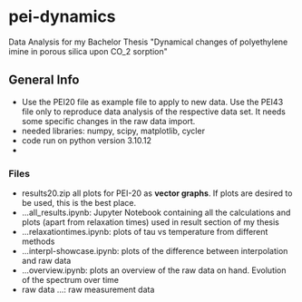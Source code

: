 # pei-dynamics
Data Analysis for my Bachelor Thesis "Dynamical changes of polyethylene imine in porous silica upon CO_2 sorption"

## General Info
- Use the PEI20 file as example file to apply to new data.
  Use the PEI43 file only to reproduce data analysis of the respective data set. It needs some specific changes in the raw data import.
- needed libraries: numpy, scipy, matplotlib, cycler
- code run on python version 3.10.12
- 
### Files
- results20.zip all plots for PEI-20 as **vector graphs**. If plots are desired to be used, this is the best place.
- ...all_results.ipynb: Jupyter Notebook containing all the calculations and plots (apart from relaxation times) used in result section of my thesis
- ...relaxationtimes.ipynb: plots of tau vs temperature from different methods
- ...interpl-showcase.ipynb: plots of the difference between interpolation and raw data
- ...overview.ipynb: plots an overview of the raw data on hand. Evolution of the spectrum over time
- raw data ...: raw measurement data
